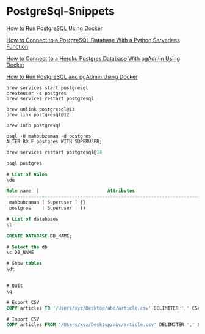 # PostgreSql-Snippets

[How to Run PostgreSQL Using Docker](https://towardsdatascience.com/how-to-run-postgresql-using-docker-15bf87b452d4)

[How to Connect to a PostgreSQL Database With a Python Serverless Function](https://towardsdatascience.com/how-to-connect-to-a-postgresql-database-with-a-python-serverless-function-f5f3b244475)

[How to Connect to a Heroku Postgres Database With pgAdmin Using Docker](https://towardsdatascience.com/how-to-connect-to-a-heroku-postgres-database-with-pgadmin4-using-docker-6ac1e423ae66)

[How to Run PostgreSQL and pgAdmin Using Docker](https://towardsdatascience.com/how-to-run-postgresql-and-pgadmin-using-docker-3a6a8ae918b5)


```shell
brew services start postgresql
createuser -s postgres
brew services restart postgresql

brew unlink postgresql@13
brew link postgresql@12

brew info postgresql
```

```shell
psql -U mahbubzaman -d postgres
ALTER ROLE postgres WITH SUPERUSER;
```

```sql
brew services restart postgresql@14

psql postgres

# List of Roles 
\du

Role name  |                         Attributes                         | Member of 
-------------+------------------------------------------------------------+-----------
 mahbubzaman | Superuser | {}
 postgres    | Superuser | {}

# List of databases
\l

CREATE DATABASE DB_NAME;

# Select the db
\c DB_NAME

# Show tables
\dt


# Quit
\q

# Export CSV
COPY articles TO '/Users/xyz/Desktop/abc/article.csv' DELIMITER ',' CSV HEADER;

# Import CSV
COPY articles FROM '/Users/xyz/Desktop/abc/article.csv' DELIMITER ',' CSV HEADER;
```
